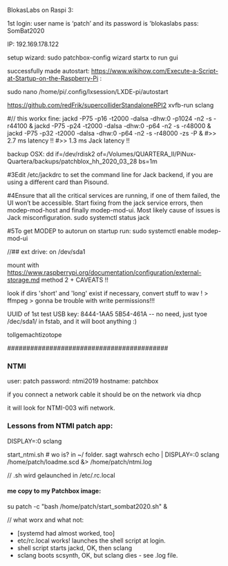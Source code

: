 BlokasLabs on Raspi 3:

1st login: user name is ‘patch’ and its password is 'blokaslabs
pass: SomBat2020

IP: 
192.169.178.122

setup wizard:
sudo patchbox-config wizard
startx to run gui

successfully made autostart: 
https://www.wikihow.com/Execute-a-Script-at-Startup-on-the-Raspberry-Pi
:

sudo nano /home/pi/.config/lxsession/LXDE-pi/autostart

https://github.com/redFrik/supercolliderStandaloneRPI2
xvfb-run sclang

#// this workx fine:
jackd -P75 -p16 -t2000 -dalsa -dhw:0 -p1024 -n2 -s -r44100 &
jackd -P75 -p24 -t2000 -dalsa -dhw:0 -p64 -n2 -s -r48000 &
jackd -P75 -p32 -t2000 -dalsa -dhw:0 -p64 -n2 -s -r48000 -zs -P &
#>> 2.7 ms latency !!
#>> 1.3 ms Jack latency !!


backup OSX:
dd if=/dev/rdisk2 of=/Volumes/QUARTERA_II/PiNux-Quartera/backups/patchblox_hh_2020_03_28 bs=1m


#3Edit 
/etc/jackdrc
 to set the command line for Jack backend, if you are using a different card than Pisound.

#4Ensure that all the critical services are running, if one of them failed, the UI won’t be accessible. Start fixing from the jack service errors, then modep-mod-host and finally modep-mod-ui. Most likely cause of issues is Jack misconfiguration.
sudo systemctl status jack

#5To get MODEP to autorun on startup run:
sudo systemctl enable modep-mod-ui


//## ext drive:
on 
/dev/sda1 

mount with 
https://www.raspberrypi.org/documentation/configuration/external-storage.md
method 2 + CAVEATS !!

look if dirs 'short' and 'long' exist
if necessary, convert stuff to wav ! > ffmpeg > gonna be trouble with write permissions!!!

UUID of 1st test USB key: 
8444-1AA5
5B54-461A
-- no need, just tyoe /dec/sda1/ in fstab, and it will boot anything :)

tollgemachtizotope

##########################################
### NTMI
user: patch
password: ntmi2019
hostname: patchbox

if you connect a network cable it should be on the network via dhcp

it will look for NTMI-003 wifi network.

### Lessons from NTMI patch app:
DISPLAY=:0 sclang

start_ntmi.sh # wo is? in ~/ folder.
sagt wahrsch
echo | DISPLAY=:0 sclang /home/patch/loadme.scd &> /home/patch/ntmi.log

// .sh wird gelaunched in
/etc/.rc.local

#### me copy to my Patchbox image:
su patch -c "bash /home/patch/start_sombat2020.sh" &


// what worx and what not:
 - [systemd had almost worked, too]
 - etc/rc.local works! launches the shell script at login.
 - shell script starts jackd, OK, then sclang
 - sclang boots scsynth, OK, but sclang dies - see .log file. 
 
